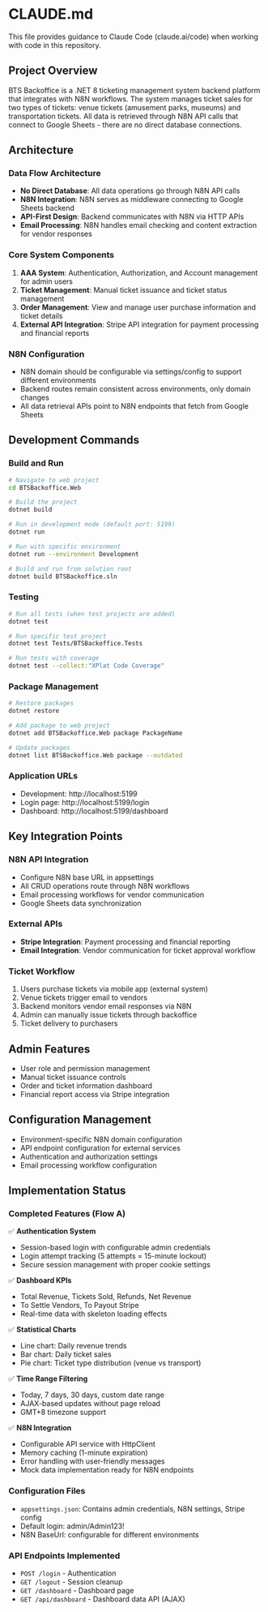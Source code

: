 # CLAUDE.md

This file provides guidance to Claude Code (claude.ai/code) when working with code in this repository.

## Project Overview

BTS Backoffice is a .NET 8 ticketing management system backend platform that integrates with N8N workflows. The system manages ticket sales for two types of tickets: venue tickets (amusement parks, museums) and transportation tickets. All data is retrieved through N8N API calls that connect to Google Sheets - there are no direct database connections.

## Architecture

### Data Flow Architecture
- **No Direct Database**: All data operations go through N8N API calls
- **N8N Integration**: N8N serves as middleware connecting to Google Sheets backend
- **API-First Design**: Backend communicates with N8N via HTTP APIs
- **Email Processing**: N8N handles email checking and content extraction for vendor responses

### Core System Components
1. **AAA System**: Authentication, Authorization, and Account management for admin users
2. **Ticket Management**: Manual ticket issuance and ticket status management
3. **Order Management**: View and manage user purchase information and ticket details
4. **External API Integration**: Stripe API integration for payment processing and financial reports

### N8N Configuration
- N8N domain should be configurable via settings/config to support different environments
- Backend routes remain consistent across environments, only domain changes
- All data retrieval APIs point to N8N endpoints that fetch from Google Sheets

## Development Commands

### Build and Run
```bash
# Navigate to web project
cd BTSBackoffice.Web

# Build the project
dotnet build

# Run in development mode (default port: 5199)
dotnet run

# Run with specific environment
dotnet run --environment Development

# Build and run from solution root
dotnet build BTSBackoffice.sln
```

### Testing
```bash
# Run all tests (when test projects are added)
dotnet test

# Run specific test project
dotnet test Tests/BTSBackoffice.Tests

# Run tests with coverage
dotnet test --collect:"XPlat Code Coverage"
```

### Package Management
```bash
# Restore packages
dotnet restore

# Add package to web project
dotnet add BTSBackoffice.Web package PackageName

# Update packages
dotnet list BTSBackoffice.Web package --outdated
```

### Application URLs
- Development: http://localhost:5199
- Login page: http://localhost:5199/login
- Dashboard: http://localhost:5199/dashboard

## Key Integration Points

### N8N API Integration
- Configure N8N base URL in appsettings
- All CRUD operations route through N8N workflows
- Email processing workflows for vendor communication
- Google Sheets data synchronization

### External APIs
- **Stripe Integration**: Payment processing and financial reporting
- **Email Integration**: Vendor communication for ticket approval workflow

### Ticket Workflow
1. Users purchase tickets via mobile app (external system)
2. Venue tickets trigger email to vendors
3. Backend monitors vendor email responses via N8N
4. Admin can manually issue tickets through backoffice
5. Ticket delivery to purchasers

## Admin Features
- User role and permission management
- Manual ticket issuance controls
- Order and ticket information dashboard
- Financial report access via Stripe integration

## Configuration Management
- Environment-specific N8N domain configuration
- API endpoint configuration for external services
- Authentication and authorization settings
- Email processing workflow configuration

## Implementation Status

### Completed Features (Flow A)
✅ **Authentication System**
- Session-based login with configurable admin credentials
- Login attempt tracking (5 attempts = 15-minute lockout)
- Secure session management with proper cookie settings

✅ **Dashboard KPIs**
- Total Revenue, Tickets Sold, Refunds, Net Revenue
- To Settle Vendors, To Payout Stripe
- Real-time data with skeleton loading effects

✅ **Statistical Charts**
- Line chart: Daily revenue trends
- Bar chart: Daily ticket sales
- Pie chart: Ticket type distribution (venue vs transport)

✅ **Time Range Filtering**
- Today, 7 days, 30 days, custom date range
- AJAX-based updates without page reload
- GMT+8 timezone support

✅ **N8N Integration**
- Configurable API service with HttpClient
- Memory caching (1-minute expiration)
- Error handling with user-friendly messages
- Mock data implementation ready for N8N endpoints

### Configuration Files
- `appsettings.json`: Contains admin credentials, N8N settings, Stripe config
- Default login: admin/Admin123!
- N8N BaseUrl: configurable for different environments

### API Endpoints Implemented
- `POST /login` - Authentication
- `GET /logout` - Session cleanup
- `GET /dashboard` - Dashboard page
- `GET /api/dashboard` - Dashboard data API (AJAX)